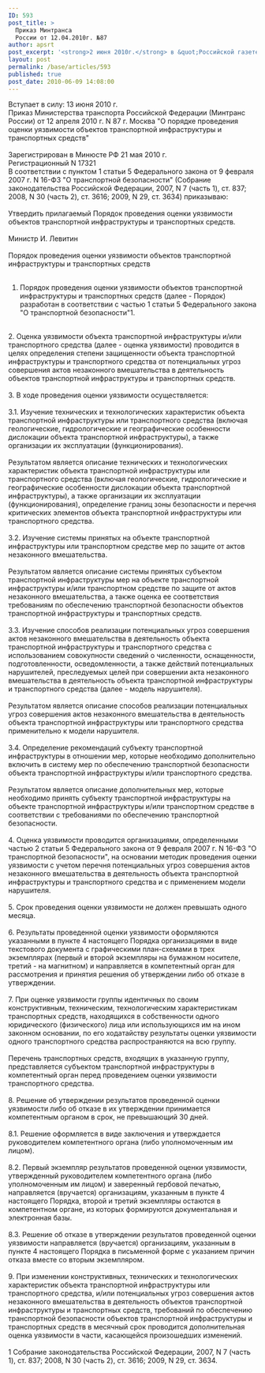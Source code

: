 ```yaml
---
ID: 593
post_title: >
  Приказ Минтранса
  России от 12.04.2010г. №87
author: apsrt
post_excerpt: '<strong>2 июня 2010г.</strong> в &quot;Российской газете&quot; (№5197)  опубликован  приказ Минтранса России  от 12 апреля 2010г. №87 &quot;О порядке  проведения оценки уязвимости объектов транспртной  инфраструктуры и транспортных средств&quot;'
layout: post
permalink: /base/articles/593
published: true
post_date: 2010-06-09 14:08:00
---
```

Вступает в силу: 13 июня 2010 г.<br />
Приказ Министерства транспорта Российской Федерации (Минтранс России) от 12 апреля 2010 г. N 87 г. Москва &quot;О порядке проведения оценки уязвимости объектов транспортной инфраструктуры и транспортных средств&quot;<br />
 <br />
Зарегистрирован в Минюсте РФ 21 мая 2010 г.<br />
Регистрационный N 17321<br />
В соответствии с пунктом 1 статьи 5 Федерального закона от 9 февраля 2007 г. N 16-ФЗ &quot;О транспортной безопасности&quot; (Собрание законодательства Российской Федерации, 2007, N 7 (часть 1), ст. 837; 2008, N 30 (часть 2), ст. 3616; 2009, N 29, ст. 3634) приказываю:<br />
<br />
Утвердить прилагаемый Порядок проведения оценки уязвимости объектов транспортной инфраструктуры и транспортных средств.<br />
<br />
Министр И. Левитин<br />
<br />
Порядок проведения оценки уязвимости объектов транспортной инфраструктуры и транспортных средств<br />
<br />
1. Порядок проведения оценки уязвимости объектов транспортной инфраструктуры и транспортных средств (далее - Порядок) разработан в соответствии с частью 1 статьи 5 Федерального закона &quot;О транспортной безопасности&quot;1.<br />
<br />
2. Оценка уязвимости объекта транспортной инфраструктуры и/или транспортного средства (далее - оценка уязвимости) проводится в целях определения степени защищенности объекта транспортной инфраструктуры и транспортного средства от потенциальных угроз совершения актов незаконного вмешательства в деятельность объектов транспортной инфраструктуры и транспортных средств.<br />
<br />
3. В ходе проведения оценки уязвимости осуществляется:<br />
<br />
3.1. Изучение технических и технологических характеристик объекта транспортной инфраструктуры или транспортного средства (включая геологические, гидрологические и географические особенности дислокации объекта транспортной инфраструктуры), а также организации их эксплуатации (функционирования).<br />
<br />
Результатом является описание технических и технологических характеристик объекта транспортной инфраструктуры или транспортного средства (включая геологические, гидрологические и географические особенности дислокации объекта транспортной инфраструктуры), а также организации их эксплуатации (функционирования), определение границ зоны безопасности и перечня критических элементов объекта транспортной инфраструктуры или транспортного средства.<br />
<br />
3.2. Изучение системы принятых на объекте транспортной инфраструктуры или транспортном средстве мер по защите от актов незаконного вмешательства.<br />
<br />
Результатом является описание системы принятых субъектом транспортной инфраструктуры мер на объекте транспортной инфраструктуры и/или транспортном средстве по защите от актов незаконного вмешательства, а также оценка ее соответствия требованиям по обеспечению транспортной безопасности объектов транспортной инфраструктуры и транспортных средств.<br />
<br />
3.3. Изучение способов реализации потенциальных угроз совершения актов незаконного вмешательства в деятельность объекта транспортной инфраструктуры и транспортного средства с использованием совокупности сведений о численности, оснащенности, подготовленности, осведомленности, а также действий потенциальных нарушителей, преследуемых целей при совершении акта незаконного вмешательства в деятельность объекта транспортной инфраструктуры и транспортного средства (далее - модель нарушителя).<br />
<br />
Результатом является описание способов реализации потенциальных угроз совершения актов незаконного вмешательства в деятельность объекта транспортной инфраструктуры или транспортного средства применительно к модели нарушителя.<br />
<br />
3.4. Определение рекомендаций субъекту транспортной инфраструктуры в отношении мер, которые необходимо дополнительно включить в систему мер по обеспечению транспортной безопасности объекта транспортной инфраструктуры и/или транспортного средства.<br />
<br />
Результатом является описание дополнительных мер, которые необходимо принять субъекту транспортной инфраструктуры на объекте транспортной инфраструктуры и/или транспортном средстве в соответствии с требованиями по обеспечению транспортной безопасности.<br />
<br />
4. Оценка уязвимости проводится организациями, определенными частью 2 статьи 5 Федерального закона от 9 февраля 2007 г. N 16-ФЗ &quot;О транспортной безопасности&quot;, на основании методик проведения оценки уязвимости с учетом перечня потенциальных угроз совершения актов незаконного вмешательства в деятельность объекта транспортной инфраструктуры и транспортного средства и с применением модели нарушителя.<br />
<br />
5. Срок проведения оценки уязвимости не должен превышать одного месяца.<br />
<br />
6. Результаты проведенной оценки уязвимости оформляются указанными в пункте 4 настоящего Порядка организациями в виде текстового документа с графическими план-схемами в трех экземплярах (первый и второй экземпляры на бумажном носителе, третий - на магнитном) и направляется в компетентный орган для рассмотрения и принятия решения об утверждении либо об отказе в утверждении.<br />
<br />
7. При оценке уязвимости группы идентичных по своим конструктивным, техническим, технологическим характеристикам транспортных средств, находящихся в собственности одного юридического (физического) лица или использующихся им на ином законном основании, по его ходатайству результаты оценки уязвимости одного транспортного средства распространяются на всю группу.<br />
<br />
Перечень транспортных средств, входящих в указанную группу, представляется субъектом транспортной инфраструктуры в компетентный орган перед проведением оценки уязвимости транспортного средства.<br />
<br />
8. Решение об утверждении результатов проведенной оценки уязвимости либо об отказе в их утверждении принимается компетентным органом в срок, не превышающий 30 дней.<br />
<br />
8.1. Решение оформляется в виде заключения и утверждается руководителем компетентного органа (либо уполномоченным им лицом).<br />
<br />
8.2. Первый экземпляр результатов проведенной оценки уязвимости, утвержденный руководителем компетентного органа (либо уполномоченным им лицом) и заверенный гербовой печатью, направляется (вручается) организациям, указанным в пункте 4 настоящего Порядка, второй и третий экземпляры остаются в компетентном органе, из которых формируются документальная и электронная базы.<br />
<br />
8.3. Решение об отказе в утверждении результатов проведенной оценки уязвимости направляется (вручается) организациям, указанным в пункте 4 настоящего Порядка в письменной форме с указанием причин отказа вместе со вторым экземпляром.<br />
<br />
9. При изменении конструктивных, технических и технологических характеристик объекта транспортной инфраструктуры или транспортного средства, и/или потенциальных угроз совершения актов незаконного вмешательства в деятельность объектов транспортной инфраструктуры и транспортных средств, требований по обеспечению транспортной безопасности объектов транспортной инфраструктуры и транспортных средств в месячный срок проводится дополнительная оценка уязвимости в части, касающейся произошедших изменений.<br />
<br />
1 Собрание законодательства Российской Федерации, 2007, N 7 (часть 1), ст. 837; 2008, N 30 (часть 2), ст. 3616; 2009, N 29, ст. 3634.